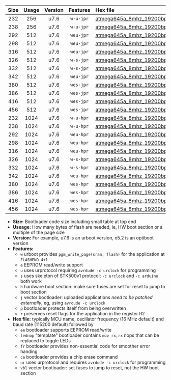 |Size|Usage|Version|Features|Hex file|
|:-:|:-:|:-:|:-:|:--|
|232|256|u7.6|`w-u-jpr`|[atmega645a_8mhz_19200bps_ur_vbl.hex](https://raw.githubusercontent.com/stefanrueger/urboot/main/atmega645a_8mhz_19200bps_ur_vbl.hex)|
|238|256|u7.6|`w-u-jpr`|[atmega645a_8mhz_19200bps_lednop_ur_vbl.hex](https://raw.githubusercontent.com/stefanrueger/urboot/main/atmega645a_8mhz_19200bps_lednop_ur_vbl.hex)|
|292|512|u7.6|`weu-jpr`|[atmega645a_8mhz_19200bps_ee_ur_vbl.hex](https://raw.githubusercontent.com/stefanrueger/urboot/main/atmega645a_8mhz_19200bps_ee_ur_vbl.hex)|
|298|512|u7.6|`weu-jpr`|[atmega645a_8mhz_19200bps_ee_lednop_ur_vbl.hex](https://raw.githubusercontent.com/stefanrueger/urboot/main/atmega645a_8mhz_19200bps_ee_lednop_ur_vbl.hex)|
|316|512|u7.6|`weu-jpr`|[atmega645a_8mhz_19200bps_ee_lednop_fr_ur_vbl.hex](https://raw.githubusercontent.com/stefanrueger/urboot/main/atmega645a_8mhz_19200bps_ee_lednop_fr_ur_vbl.hex)|
|326|512|u7.6|`w-s-jpr`|[atmega645a_8mhz_19200bps_vbl.hex](https://raw.githubusercontent.com/stefanrueger/urboot/main/atmega645a_8mhz_19200bps_vbl.hex)|
|332|512|u7.6|`w-s-jpr`|[atmega645a_8mhz_19200bps_lednop_vbl.hex](https://raw.githubusercontent.com/stefanrueger/urboot/main/atmega645a_8mhz_19200bps_lednop_vbl.hex)|
|342|512|u7.6|`weu-jpr`|[atmega645a_8mhz_19200bps_ee_lednop_fr_ce_ur_vbl.hex](https://raw.githubusercontent.com/stefanrueger/urboot/main/atmega645a_8mhz_19200bps_ee_lednop_fr_ce_ur_vbl.hex)|
|380|512|u7.6|`wes-jpr`|[atmega645a_8mhz_19200bps_ee_vbl.hex](https://raw.githubusercontent.com/stefanrueger/urboot/main/atmega645a_8mhz_19200bps_ee_vbl.hex)|
|386|512|u7.6|`wes-jpr`|[atmega645a_8mhz_19200bps_ee_lednop_vbl.hex](https://raw.githubusercontent.com/stefanrueger/urboot/main/atmega645a_8mhz_19200bps_ee_lednop_vbl.hex)|
|416|512|u7.6|`wes-jpr`|[atmega645a_8mhz_19200bps_ee_lednop_fr_vbl.hex](https://raw.githubusercontent.com/stefanrueger/urboot/main/atmega645a_8mhz_19200bps_ee_lednop_fr_vbl.hex)|
|456|512|u7.6|`wes-jpr`|[atmega645a_8mhz_19200bps_ee_lednop_fr_ce_vbl.hex](https://raw.githubusercontent.com/stefanrueger/urboot/main/atmega645a_8mhz_19200bps_ee_lednop_fr_ce_vbl.hex)|
|232|1024|u7.6|`w-u-hpr`|[atmega645a_8mhz_19200bps_ur.hex](https://raw.githubusercontent.com/stefanrueger/urboot/main/atmega645a_8mhz_19200bps_ur.hex)|
|238|1024|u7.6|`w-u-hpr`|[atmega645a_8mhz_19200bps_lednop_ur.hex](https://raw.githubusercontent.com/stefanrueger/urboot/main/atmega645a_8mhz_19200bps_lednop_ur.hex)|
|292|1024|u7.6|`weu-hpr`|[atmega645a_8mhz_19200bps_ee_ur.hex](https://raw.githubusercontent.com/stefanrueger/urboot/main/atmega645a_8mhz_19200bps_ee_ur.hex)|
|298|1024|u7.6|`weu-hpr`|[atmega645a_8mhz_19200bps_ee_lednop_ur.hex](https://raw.githubusercontent.com/stefanrueger/urboot/main/atmega645a_8mhz_19200bps_ee_lednop_ur.hex)|
|316|1024|u7.6|`weu-hpr`|[atmega645a_8mhz_19200bps_ee_lednop_fr_ur.hex](https://raw.githubusercontent.com/stefanrueger/urboot/main/atmega645a_8mhz_19200bps_ee_lednop_fr_ur.hex)|
|326|1024|u7.6|`w-s-hpr`|[atmega645a_8mhz_19200bps.hex](https://raw.githubusercontent.com/stefanrueger/urboot/main/atmega645a_8mhz_19200bps.hex)|
|332|1024|u7.6|`w-s-hpr`|[atmega645a_8mhz_19200bps_lednop.hex](https://raw.githubusercontent.com/stefanrueger/urboot/main/atmega645a_8mhz_19200bps_lednop.hex)|
|342|1024|u7.6|`weu-hpr`|[atmega645a_8mhz_19200bps_ee_lednop_fr_ce_ur.hex](https://raw.githubusercontent.com/stefanrueger/urboot/main/atmega645a_8mhz_19200bps_ee_lednop_fr_ce_ur.hex)|
|380|1024|u7.6|`wes-hpr`|[atmega645a_8mhz_19200bps_ee.hex](https://raw.githubusercontent.com/stefanrueger/urboot/main/atmega645a_8mhz_19200bps_ee.hex)|
|386|1024|u7.6|`wes-hpr`|[atmega645a_8mhz_19200bps_ee_lednop.hex](https://raw.githubusercontent.com/stefanrueger/urboot/main/atmega645a_8mhz_19200bps_ee_lednop.hex)|
|416|1024|u7.6|`wes-hpr`|[atmega645a_8mhz_19200bps_ee_lednop_fr.hex](https://raw.githubusercontent.com/stefanrueger/urboot/main/atmega645a_8mhz_19200bps_ee_lednop_fr.hex)|
|456|1024|u7.6|`wes-hpr`|[atmega645a_8mhz_19200bps_ee_lednop_fr_ce.hex](https://raw.githubusercontent.com/stefanrueger/urboot/main/atmega645a_8mhz_19200bps_ee_lednop_fr_ce.hex)|

- **Size:** Bootloader code size including small table at top end
- **Useage:** How many bytes of flash are needed, ie, HW boot section or a multiple of the page size
- **Version:** For example, u7.6 is an urboot version, o5.2 is an optiboot version
- **Features:**
  + `w` urboot provides `pgm_write_page(sram, flash)` for the application at `FLASHEND-4+1`
  + `e` EEPROM read/write support
  + `u` uses urprotocol requiring `avrdude -c urclock` for programming
  + `s` uses skeleton of STK500v1 protocol; `-c urclock` and `-c arduino` both work
  + `h` hardware boot section: make sure fuses are set for reset to jump to boot section
  + `j` vector bootloader: uploaded applications *need to be patched externally*, eg, using `avrdude -c urclock`
  + `p` bootloader protects itself from being overwritten
  + `r` preserves reset flags for the application in the register R2
- **Hex file:** typically MCU name, oscillator frequency (16 MHz default) and baud rate (115200 default) followed by
  + `ee` bootloader supports EEPROM read/write
  + `lednop` "template" bootloader contains `mov rx,rx` nops that can be replaced to toggle LEDs
  + `fr` bootloader provides non-essential code for smoother error handing
  + `ce` bootloader provides a chip erase command
  + `ur` uses urprotocol and requires `avrdude -c urclock` for programming
  + `vbl` vector bootloader: set fuses to jump to reset, not the HW boot section

